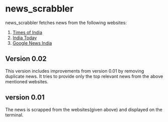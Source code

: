 # news_scrabbler

news_scrabbler fetches news from the following websites:
1. [Times of India](http://timesofindia.indiatimes.com/)
2. [India Today](http://indiatoday.intoday.in/)
3. [Google News India](https://news.google.co.in/)
 
## Version 0.02
This version includes improvements from version 0.01 by removing duplicate news. It tries to provide only the top
relevant news from the above mentioned websites.

## version 0.01
The news is scrapped from the websites(given above) and displayed on the terminal.
